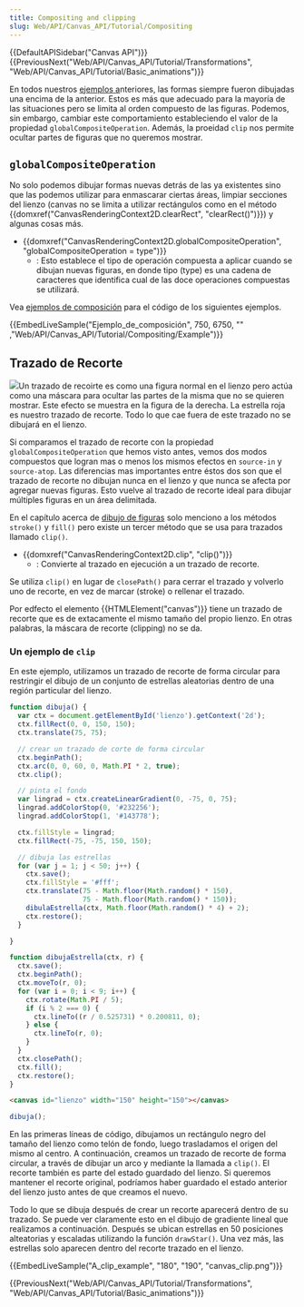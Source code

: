 ```yaml
---
title: Compositing and clipping
slug: Web/API/Canvas_API/Tutorial/Compositing
---
```


{{DefaultAPISidebar("Canvas API")}} {{PreviousNext("Web/API/Canvas_API/Tutorial/Transformations", "Web/API/Canvas_API/Tutorial/Basic_animations")}}

En todos nuestros [ejemplos a](/es/docs/Web/API/Canvas_API/Tutorial/Transformations)nteriores, las formas siempre fueron dibujadas una encima de la anterior. Estos es más que adecuado para la mayoría de las situaciones pero se limita al orden compuesto de las figuras. Podemos, sin embargo, cambiar este comportamiento estableciendo el valor de la propiedad `globalCompositeOperation`. Además, la proeidad `clip` nos permite ocultar partes de figuras que no queremos mostrar.

## `globalCompositeOperation`

No solo podemos dibujar formas nuevas detrás de las ya existentes sino que las podemos utilizar para enmascarar ciertas áreas, limpiar secciones del lienzo (canvas no se limita a utilizar rectángulos como en el método {{domxref("CanvasRenderingContext2D.clearRect", "clearRect()")}}) y algunas cosas más.

- {{domxref("CanvasRenderingContext2D.globalCompositeOperation", "globalCompositeOperation = type")}}
  - : Esto establece el tipo de operación compuesta a aplicar cuando se dibujan nuevas figuras, en donde tipo (type) es una cadena de caracteres que identifica cual de las doce operaciones compuestas se utilizará.

Vea [ejemplos de composición](/es/docs/Web/API/Canvas_API/Tutorial/Compositing/Example) para el código de los siguientes ejemplos.

{{EmbedLiveSample("Ejemplo_de_composición", 750, 6750, "" ,"Web/API/Canvas_API/Tutorial/Compositing/Example")}}

## Trazado de Recorte

![](canvas_clipping_path.png)Un trazado de recoirte es como una figura normal en el lienzo pero actúa como una máscara para ocultar las partes de la misma que no se quieren mostrar. Este efecto se muestra en la figura de la derecha. La estrella roja es nuestro trazado de recorte. Todo lo que cae fuera de este trazado no se dibujará en el lienzo.

Si comparamos el trazado de recorte con la propiedad `globalCompositeOperation` que hemos visto antes, vemos dos modos compuestos que logran mas o menos los mismos efectos en `source-in` y `source-atop`. Las diferencias mas importantes entre éstos dos son que el trazado de recorte no dibujan nunca en el lienzo y que nunca se afecta por agregar nuevas figuras. Esto vuelve al trazado de recorte ideal para dibujar múltiples figuras en un área delimitada.

En el capítulo acerca de [dibujo de figuras](/es/docs/Web/API/Canvas_API/Tutorial/Drawing_shapes) solo menciono a los métodos `stroke()` y `fill()` pero existe un tercer método que se usa para trazados llamado `clip()`.

- {{domxref("CanvasRenderingContext2D.clip", "clip()")}}
  - : Convierte al trazado en ejecución a un trazado de recorte.

Se utiliza `clip()` en lugar de `closePath()` para cerrar el trazado y volverlo uno de recorte, en vez de marcar (stroke) o rellenar el trazado.

Por edfecto el elemento {{HTMLElement("canvas")}} tiene un trazado de recorte que es de extacamente el mismo tamaño del propio lienzo. En otras palabras, la máscara de recorte (clipping) no se da.

### Un ejemplo de `clip`

En este ejemplo, utilizamos un trazado de recorte de forma circular para restringir el dibujo de un conjunto de estrellas aleatorias dentro de una región particular del lienzo.

```js
function dibuja() {
  var ctx = document.getElementById('lienzo').getContext('2d');
  ctx.fillRect(0, 0, 150, 150);
  ctx.translate(75, 75);

  // crear un trazado de corte de forma circular
  ctx.beginPath();
  ctx.arc(0, 0, 60, 0, Math.PI * 2, true);
  ctx.clip();

  // pinta el fondo
  var lingrad = ctx.createLinearGradient(0, -75, 0, 75);
  lingrad.addColorStop(0, '#232256');
  lingrad.addColorStop(1, '#143778');

  ctx.fillStyle = lingrad;
  ctx.fillRect(-75, -75, 150, 150);

  // dibuja las estrellas
  for (var j = 1; j < 50; j++) {
    ctx.save();
    ctx.fillStyle = '#fff';
    ctx.translate(75 - Math.floor(Math.random() * 150),
                  75 - Math.floor(Math.random() * 150));
    dibulaEstrella(ctx, Math.floor(Math.random() * 4) + 2);
    ctx.restore();
  }

}

function dibujaEstrella(ctx, r) {
  ctx.save();
  ctx.beginPath();
  ctx.moveTo(r, 0);
  for (var i = 0; i < 9; i++) {
    ctx.rotate(Math.PI / 5);
    if (i % 2 === 0) {
      ctx.lineTo((r / 0.525731) * 0.200811, 0);
    } else {
      ctx.lineTo(r, 0);
    }
  }
  ctx.closePath();
  ctx.fill();
  ctx.restore();
}
```

```html hidden
<canvas id="lienzo" width="150" height="150"></canvas>
```

```js hidden
dibuja();
```

En las primeras líneas de código, dibujamos un rectángulo negro del tamaño del lienzo como telón de fondo, luego trasladamos el origen del mismo al centro. A continuación, creamos un trazado de recorte de forma circular, a través de dibujar un arco y mediante la llamada a `clip()`. El recorte también es parte del estado guardado del lienzo. Si queremos mantener el recorte original, podríamos haber guardado el estado anterior del lienzo justo antes de que creamos el nuevo.

Todo lo que se dibuja después de crear un recorte aparecerá dentro de su trazado. Se puede ver claramente esto en el dibujo de gradiente lineal que realizamos a continuación. Después se ubican estrellas en 50 posiciones alteatorias y escaladas utilizando la función `drawStar()`. Una vez más, las estrellas solo aparecen dentro del recorte trazado en el lienzo.

{{EmbedLiveSample("A_clip_example", "180", "190", "canvas_clip.png")}}

{{PreviousNext("Web/API/Canvas_API/Tutorial/Transformations", "Web/API/Canvas_API/Tutorial/Basic_animations")}}
